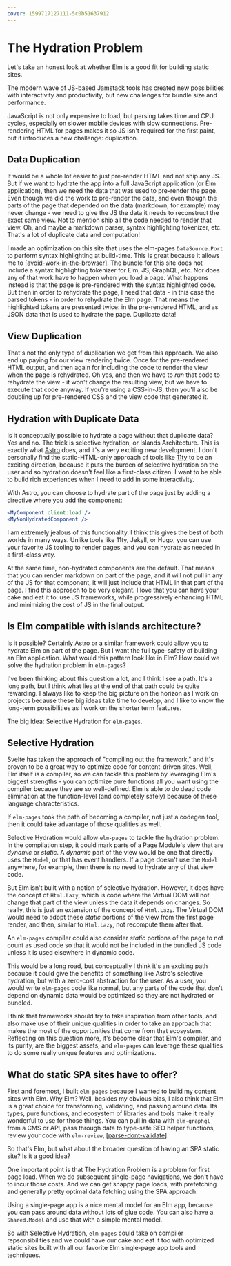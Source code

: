 ```yaml
---
cover: 1599717127111-5c0b51637912
---
```


# The Hydration Problem

Let's take an honest look at whether Elm is a good fit for building static sites.

The modern wave of JS-based Jamstack tools has created new possibilities with interactivity and productivity, but new challenges for bundle size and performance.

JavaScript is not only expensive to load, but parsing takes time and CPU cycles, especially on slower mobile devices with slow connections. Pre-rendering HTML for pages makes it so JS isn't required for the first paint, but it introduces a new challenge: duplication.

## Data Duplication

It would be a whole lot easier to just pre-render HTML and not ship any JS. But if we want to hydrate the app into a full JavaScript application (or Elm application), then we need the data that was used to pre-render the page. Even though we did the work to pre-render the data, and even though the parts of the page that depended on the data (markdown, for example) may never change - we need to give the JS the data it needs to reconstruct the exact same view. Not to mention ship all the code needed to render that view. Oh, and maybe a markdown parser, syntax highlighting tokenizer, etc. That's a lot of duplicate data and computation!

I made an optimization on this site that uses the elm-pages `DataSource.Port` to perform syntax highlighting at build-time. This is great because it allows me to [[avoid-work-in-the-browser]]. The bundle for this site does not include a syntax highlighting tokenizer for Elm, JS, GraphQL, etc. Nor does any of that work have to happen when you load a page. What happens instead is that the page is pre-rendered with the syntax highlighted code. But then in order to rehydrate the page, I need that data - in this case the parsed tokens - in order to rehydrate the Elm page. That means the highlighted tokens are presented twice: in the pre-rendered HTML, and as JSON data that is used to hydrate the page. Duplicate data!

## View Duplication

That's not the only type of duplication we get from this approach. We also end up paying for our view rendering twice. Once for the pre-rendered HTML output, and then again for including the code to render the view when the page is rehydrated. Oh yes, and then we have to _run_ that code to rehydrate the view - it won't change the resulting view, but we have to execute that code anyway. If you're using a CSS-in-JS, then you'll also be doubling up for pre-rendered CSS and the view code that generated it.

## Hydration with Duplicate Data

Is it conceptually possible to hydrate a page without that duplicate data? Yes and no. The trick is selective hydration, or Islands Architecture. This is exactly what [Astro](https://astro.build/) does, and it's a very exciting new development. I don't personally find the static-HTML-only approach of tools like [11ty](https://www.11ty.dev/) to be an exciting direction, because it puts the burden of selective hydration on the user and so hydration doesn't feel like a first-class citizen. I want to be able to build rich experiences when I need to add in some interactivity.

With Astro, you can choose to hydrate part of the page just by adding a directive where you add the component:

```jsx
<MyComponent client:load />
<MyNonHydratedComponent />
```

I am extremely jealous of this functionality. I think this gives the best of both worlds in many ways. Unlike tools like 11ty, Jekyll, or Hugo, you can use your favorite JS tooling to render pages, and you can hydrate as needed in a first-class way.

At the same time, non-hydrated components are the default. That means that you can render markdown on part of the page, and it will not pull in any of the JS for that component, it will just include that HTML in that part of the page. I find this approach to be very elegant. I love that you can have your cake and eat it to: use JS frameworks, while progressively enhancing HTML and minimizing the cost of JS in the final output.

## Is Elm compatible with islands architecture?

Is it possible? Certainly Astro or a similar framework could allow you to hydrate Elm on part of the page. But I want the full type-safety of building an Elm application. What would this pattern look like in Elm? How could we solve the hydration problem in `elm-pages`?

I've been thinking about this question a lot, and I think I see a path. It's a long path, but I think what lies at the end of that path could be quite rewarding. I always like to keep the big picture on the horizon as I work on projects because these big ideas take time to develop, and I like to know the long-term possibilities as I work on the shorter term features.

The big idea: Selective Hydration for `elm-pages`.

## Selective Hydration

Svelte has taken the approach of "compiling out the framework," and it's proven to be a great way to optimize code for content-driven sites. Well, Elm itself is a compiler, so we can tackle this problem by leveraging Elm's biggest strengths - you can optimize pure functions all you want using the compiler because they are so well-defined. Elm is able to do dead code elimination at the function-level (and completely safely) because of these language characteristics.

If `elm-pages` took the path of becoming a compiler, not just a codegen tool, then it could take advantage of those qualities as well.

Selective Hydration would allow `elm-pages` to tackle the hydration problem. In the compilation step, it could mark parts of a Page Module's view that are _dynamic_ or _static_. A _dynamic_ part of the view would be one that directly uses the `Model`, or that has event handlers. If a page doesn't use the `Model` anywhere, for example, then there is no need to hydrate any of that view code.

But Elm isn't built with a notion of selective hydration. However, it does have the concept of `Html.Lazy`, which is code where the Virtual DOM will not change that part of the view unless the data it depends on changes. So really, this is just an extension of the concept of `Html.Lazy`. The Virtual DOM would need to adopt these _static_ portions of the view from the first page render, and then, similar to `Html.Lazy`, not recompute them after that.

An `elm-pages` compiler could also consider _static_ portions of the page to not count as used code so that it would not be included in the bundled JS code unless it is used elsewhere in dynamic code.

This would be a long road, but conceptually I think it's an exciting path because it could give the benefits of something like Astro's selective hydration, but with a zero-cost abstraction for the user. As a user, you would write `elm-pages` code like normal, but any parts of the code that don't depend on dynamic data would be optimized so they are not hydrated or bundled.

I think that frameworks should try to take inspiration from other tools, and also make use of their unique qualities in order to take an approach that makes the most of the opportunities that come from that ecosystem. Reflecting on this question more, it's become clear that Elm's compiler, and its purity, are the biggest assets, and `elm-pages` can leverage these qualities to do some really unique features and optimizations.

## What do static SPA sites have to offer?

First and foremost, I built `elm-pages` because I wanted to build my content sites with Elm. Why Elm? Well, besides my obvious bias, I also think that Elm is a great choice for transforming, validating, and passing around data. Its types, pure functions, and ecosystem of libraries and tools make it really wonderful to use for those things. You can pull in data with `elm-graphql` from a CMS or API, pass through data to type-safe SEO helper functions, review your code with `elm-review`, [[parse-dont-validate]].

So that's Elm, but what about the broader question of having an SPA static site? Is it a good idea?

One important point is that The Hydration Problem is a problem for first page load. When we do subsequent single-page navigations, we don't have to incur those costs. And we can get snappy page loads, with prefetching and generally pretty optimal data fetching using the SPA approach.

Using a single-page app is a nice mental model for an Elm app, because you can pass around data without lots of glue code. You can also have a `Shared.Model` and use that with a simple mental model.

So with Selective Hydration, `elm-pages` could take on compiler repsonsibilities and we could have our cake and eat it too with optimized static sites built with all our favorite Elm single-page app tools and techniques.

[//begin]: # "Autogenerated link references for markdown compatibility"
[avoid-work-in-the-browser]: avoid-work-in-the-browser "Avoid Work in the Browser"
[parse-dont-validate]: parse-dont-validate "Parse, Don't Validate"
[//end]: # "Autogenerated link references"
